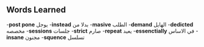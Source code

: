## Words Learned
-**post pone** يوجل
-**instead** بدلا من
-**masive** الطلب 
-**demand** الهايل
-**dedicted** مخصصه
-**sessions** جلسات
-**strict**  صارم
-**repeat** يعيد
-**essenctially** في الاساس
-**insane** مجنون
-**squence** تسلسل
